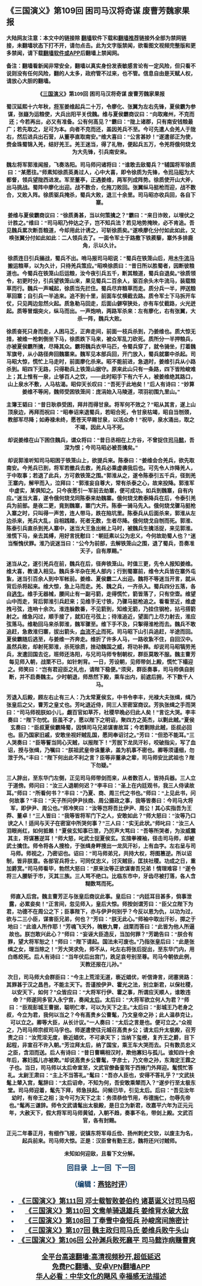  <!-- 面包屑导航 --> <h2>《三国演义》第109回 困司马汉将奇谋 废曹芳魏家果报</h2> <p class="notice"><b>大陆网友注意：本文中的链接除 <a href="https://github.com/bannedbook/fanqiang" >翻墙</a>软件下载和<a href="https://github.com/killgcd/justmysocks/blob/master/README.md">翻墙推荐</a>链接外全部为禁网链接，未翻墙状态下打不开，请勿点击。此为文字版禁闻，欲看图文视频完整版和更多禁闻，请下载<a href="https://github.com/bannedbook/fanqiang">翻墙软件或APP</a>后翻墙上禁闻网。</p><p>备注：翻墙看新闻非常安全，翻墙以真实身份发表敏感言论有一定风险，但只看不说则没有任何风险，翻的人太多，政府管不过来，也不管。信息自由是天赋人权，请放心大胆的翻墙。</b></p>  <div class="entry"> <p><b style="font-family: arial; text-align: center;"></p> <p></p> <p><b style="font-family: arial;">&#12298;<a href="https://www.bannedbook.org/bnews/tag/%e4%b8%89%e5%9b%bd%e6%bc%94%e4%b9%89/" class="st_tag internal_tag" rel="tag" title="标签 三国演义 下的日志">三国演义</a>&#12299;第109回 困司马汉将奇谋 废曹芳魏家果报</p> <p></p> <p>   蜀汉延熙十六年秋&#65292;<a href="https://www.bannedbook.org/bnews/tag/%e5%b0%86%e5%86%9b/" class="st_tag internal_tag" rel="tag" title="标签 将军 下的日志">将军</a>姜维起兵二十万&#65292;令廖化&#12289;张翼为左右先锋&#65292;夏侯霸为参谋&#65292;张嶷为运粮使&#65292;大兵出阳平关伐魏&#12290;维与夏侯霸商议曰&#65306;&#8220;向取雍州&#65292;不克而还&#65307;今若再出&#65292;必又有准备&#12290;公有何高见&#65311;&#8221;霸曰&#65306;&#8220;陇上诸郡&#65292;只有南安钱粮最广&#65307;若先取之&#65292;足可为本&#12290;向者不克而还&#65292;盖因羌兵不至&#12290;今可先遣人会羌人于陇右&#65292;然后进兵出石营&#65292;从董亭直取南安&#12290;&#8221;维大喜曰&#65306;&#8220;公言甚妙&#65281;&#8221;遂遣郤正为使&#65292;赍金珠蜀锦入羌&#65292;结好羌王&#12290;羌王迷当&#65292;得了礼物&#65292;便起兵五万&#65292;令羌将俄何烧戈为大先锋&#65292;引兵南安来&#12290;</p> <p></p> <p>魏左将军郭淮闻报&#65292;飞奏洛阳&#12290;司马师问诸将曰&#65306;&#8220;谁敢去敌蜀兵&#65311;&#8221;辅国将军徐质曰&#65306;&#8220;某愿往&#12290;&#8221;师素知徐质英勇过人&#65292;心中大喜&#65292;即令徐质为先锋&#65292;令<a href="https://www.bannedbook.org/bnews/tag/%e5%8f%b8%e9%a9%ac%e6%98%ad/" class="st_tag internal_tag" rel="tag" title="标签 司马昭 下的日志">司马昭</a>为大都督&#65292;领兵望陇西进发&#12290;军至董亭&#65292;正遇姜维&#65292;两军列成阵势&#12290;徐质使开山大斧&#65292;出马挑战&#12290;蜀阵中廖化出迎&#12290;战不数合&#65292;化拖刀败回&#12290;张翼纵马挺枪而迎&#65292;战不数合&#65292;又败入阵&#12290;徐质驱兵掩杀&#65292;蜀兵大败&#65292;退三十余里&#12290;司马昭亦收兵回&#65292;各自下寨&#12290;</p> <p></p> <p>姜维与夏侯霸商议曰&#65306;&#8220;徐质勇甚&#65292;当以何策擒之&#65311;&#8221;霸曰&#65306;&#8220;来日诈败&#65292;以埋伏之计胜之&#12290;&#8221;维曰&#65306;&#8220;司马昭乃仲达之子&#65292;岂不知兵法&#65311;若见地势掩映&#65292;必不肯追&#12290;吾见魏兵累次断吾粮道&#65292;今却用此计诱之&#65292;可斩徐质矣&#12290;&#8221;遂唤廖化分付如此如此&#65292;又唤张翼分付如此如此&#65306;二人领兵去了&#12290;一面令军士于路撒下铁蒺藜&#65292;寨外多排鹿角&#65292;示以久计&#12290;</p>  <p></p> <p>     徐质连日引兵搦战&#65292;蜀兵不出&#12290;哨马报司马昭说&#65306;&#8220;蜀兵在铁笼山后&#65292;用<a href="https://www.bannedbook.org/bnews/tag/%e6%9c%a8%e7%89%9b%e6%b5%81%e9%a9%ac/" class="st_tag internal_tag" rel="tag" title="标签 木牛流马 下的日志">木牛流马</a>搬运粮草&#65292;以为久计&#65292;只待羌兵策应&#12290;&#8221;昭唤徐质曰&#65306;&#8220;昔日所以胜蜀者&#65292;因断彼粮道也&#12290;今蜀兵在铁笼山后运粮&#65292;汝今夜引兵五千&#65292;断其粮道&#65292;蜀兵自退矣&#12290;&#8221;徐质领令&#65292;初更时分&#65292;引兵望铁笼山来&#65292;果见蜀兵二百余人&#65292;驱百余头木牛流马&#65292;装载粮草而行&#12290;魏兵一声喊起&#65292;徐质当先拦住&#12290;蜀兵尽弃粮草而走&#12290;质分兵一半&#65292;押送粮草回寨&#65307;自引兵一半追来&#12290;追不到十里&#65292;前面车仗横截去路&#12290;质令军士下马拆开车仗&#65292;只见两边忽然火起&#12290;质急勒马回走&#65292;后面山僻窄狭处&#65292;亦有车仗截路&#65292;火光迸起&#12290;质等冒烟突火&#65292;纵马而出&#12290;一声炮响&#65292;两路军杀来&#65306;左有廖化&#65292;右有张翼&#65292;大杀一阵&#65292;魏兵大败&#12290;</p> <p></p> <p>徐质奋死只身而走&#65292;人困马乏&#65292;正奔走间&#65292;前面一枝兵杀到&#65292;乃姜维也&#12290;质大惊无措&#65292;被维一枪刺倒坐下马&#65292;徐质跌下马来&#65292;被众军乱刀砍死&#12290;质所分一半押粮兵&#65292;亦被夏侯霸所擒&#65292;尽降其众&#12290;霸将魏兵衣甲马匹&#65292;令蜀兵穿了&#65292;就令骑坐&#65292;打着魏军旗号&#65292;从小路径奔回魏寨来&#12290;魏军见本部兵回&#65292;开门放入&#65292;蜀兵就寨中杀起&#12290;司马昭大惊&#65292;慌忙上马走时&#65292;前面廖化杀来&#12290;昭不能前进&#65292;急退时&#65292;姜维引兵从小路杀到&#12290;昭四下无路&#65292;只得勒兵上铁笼山据守&#12290;原来此山只有一条路&#65292;四下皆险峻难上&#65307;其上惟有一泉&#65292;止够百人之饮&#65292;&#8212;&#8212;此时昭手下有六千人&#65292;被姜维绝其路口&#65292;山上泉水不敷&#65292;人马枯渴&#12290;昭仰天长叹曰&#65306;&#8220;吾死于此地矣&#65281;&#8221;后人有诗曰&#65306;&#8220;妙算姜维不等闲&#65292;魏师受困铁笼间&#65306;庞涓始入马陵道&#65292;项羽初围九里山&#12290;&#8221;</p> <p></p> <p>主簿王韬曰&#65306;&#8220;昔日耿恭受困&#65292;拜井而得甘泉&#12290;将军何不效之&#65311;&#8221;昭从其言&#65292;遂上山顶泉边&#65292;再拜而祝曰&#65306;&#8220;昭奉诏来退蜀兵&#65292;若昭合死&#65292;令甘泉枯竭&#65292;昭自当刎颈&#65292;教部军尽降&#65307;如寿禄未终&#65292;愿苍天早赐甘泉&#65292;以活众命&#65281;&#8221;祝毕&#65292;泉水涌出&#65292;取之不竭&#65292;因此人马不死&#12290;</p> <p></p> <p>       却说姜维在山下困住魏兵&#65292;谓众将曰&#65306;&#8220;昔日丞相在上方谷&#65292;不曾捉住<a href="https://www.bannedbook.org/bnews/tag/%E5%8F%B8%E9%A9%AC%E6%87%BF/" class="st_tag internal_tag" rel="tag" title="标签 司马懿 下的日志">司马懿</a>&#65292;吾深为恨&#65307;今司马昭必被吾擒矣&#12290;&#8221;</p> <p></p>  <p>却说郭淮听知司马昭困于铁笼山上&#65292;欲提兵来&#12290;陈泰曰&#65306;&#8220;姜维会合羌兵&#65292;欲先取南安&#12290;今羌兵已到&#65292;将军若撤兵去救&#65292;羌兵必乘虚袭我后也&#12290;可先令人诈降羌人&#65292;于中取事&#65307;若退了此兵&#65292;方可救铁笼之围&#12290;&#8221;郭淮从之&#65292;遂令陈泰引五千兵&#65292;径到羌王寨内&#65292;解甲而入&#65292;泣拜曰&#65306;&#8220;郭淮妄自尊大&#65292;常有杀泰之心&#65292;故来投降&#12290;郭淮军中虚实&#65292;某俱知之&#12290;只今夜愿引一军前去劫寨&#65292;便可成功&#12290;如兵到魏寨&#65292;自有内应&#12290;&#8221;迷当大喜&#65292;遂令俄何烧戈同陈泰来劫魏寨&#12290;俄何烧戈教泰降兵在后&#65292;令泰引羌兵为前部&#12290;是夜二更&#65292;竟到魏寨&#65292;寨门大开&#12290;陈泰一骑马先入&#12290;俄何烧戈骤马挺枪入寨之时&#65292;只叫得一声苦&#65292;连人带马&#65292;跌在陷坑里&#12290;陈泰兵从后面杀来&#65292;郭淮从左边杀来&#65292;羌兵大乱&#65292;自相践踏&#65292;死者无数&#65292;生者尽降&#12290;俄何烧戈自刎而死&#12290;郭淮&#12289;陈泰引兵直杀到羌人寨中&#65292;迷当大王急出帐上马时&#65292;被魏兵生擒活捉&#65292;来见郭淮&#12290;淮慌下马&#65292;亲去其缚&#65292;用好言抚慰曰&#65306;&#8220;朝廷素以公为忠义&#65292;今何故助蜀人也&#65311;&#8221;迷当惭愧伏罪&#12290;淮乃说迷当曰&#65306;&#8220;公今为前部&#65292;去解铁笼山之围&#65292;退了蜀兵&#65292;吾奏准天子&#65292;自有厚赐&#12290;&#8221;</p> <p></p> <p>迷当从之&#65292;遂引羌兵在前&#65292;魏兵在后&#65292;径奔铁笼山&#12290;时值三更&#65292;先令人报知姜维&#12290;维大喜&#65292;教请入相见&#12290;魏兵多半杂在羌人部内&#65307;行到蜀寨前&#65292;维令大兵皆在寨外屯紥&#65292;迷当引百余人到中军帐前&#12290;姜维&#12289;夏侯霸二人出迎&#12290;魏将不等迷当开言&#65292;就从背后杀将起来&#12290;维大惊&#65292;急上马而走&#12290;羌&#12289;魏之兵&#65292;一齐杀入&#12290;蜀兵四分五落&#65292;各自<span class='wp_keywordlink'><a href="https://www.bannedbook.org/forum5/topic38.html" title="劫难逃生有秘诀" target="_blank">逃生</a></span>&#12290;维手无器械&#65292;腰间止有一副弓箭&#65292;走得慌忙&#65292;箭皆落了&#65292;只有空壶&#12290;维望山中而走&#65292;背后郭淮引兵赶来&#65307;见维手无寸铁&#65292;乃骤马挺枪追之&#12290;看看至近&#65292;维虚拽弓弦&#65292;连响十余次&#12290;淮连躲数番&#65292;不见箭到&#65292;知维无箭&#65292;乃挂住钢枪&#65292;拈弓搭箭射之&#12290;维急闪过&#65292;顺手接了&#65292;就扣在弓弦上&#65307;待淮追近&#65292;望面门上尽力射去&#65292;淮应弦落马&#12290;维勒回马来杀郭淮&#65292;魏军骤至&#12290;维下手不及&#65292;只掣得淮枪而去&#12290;魏兵不敢追赶&#65292;急救淮归寨&#65292;拔出箭头&#65292;<a href="https://www.bannedbook.org/bnews/tag/%E8%A1%80%E6%B5%81%E4%B8%8D%E6%AD%A2/" class="st_tag internal_tag" rel="tag" title="标签 血流不止 下的日志">血流不止</a>而死&#12290;司马昭下山引兵追赶&#65292;半途而回&#12290;夏侯霸随后逃至&#65292;与姜维一齐奔走&#12290;维折了许多人马&#65292;一路收紥不住&#65292;自回汉中&#12290;虽然兵败&#65292;却射死郭淮&#65292;杀死徐质&#65292;挫动魏国之威&#65292;将功补罪&#12290;却说司马昭犒劳羌兵&#65292;发遣回国去讫&#65292;班师还洛阳&#65292;与兄司马师专制朝权&#65292;群臣莫敢不服&#12290;魏主曹芳每见师入朝&#65292;战栗不已&#65292;如针刺背&#12290;一日&#65292;芳设朝&#65292;见师带剑上殿&#65292;慌忙下榻迎之&#12290;师笑曰&#65306;&#8220;岂有君迎臣之礼也&#65292;请陛下稳便&#12290;&#8221;须臾&#65292;群臣奏事&#65292;司马师俱自剖断&#65292;并不启奏魏主&#12290;少时朝退&#65292;师昂然下殿&#65292;乘车出内&#65292;前遮后拥&#65292;不下数千人马&#12290;</p> <p></p> <p>         芳退入后殿&#65292;顾左右止有三人&#65306;乃太常夏侯玄&#65292;中书令李丰&#65292;光禄大夫张缉&#65292;缉乃张皇后之父&#65292;曹芳之皇丈也&#12290;芳叱退近侍&#65292;同三人至密室商议&#12290;芳执张缉之手而哭曰&#65306;&#8220;司马师视朕如小儿&#65292;觑百官如草芥&#65292;社稷早晚必归此人矣&#65281;&#8221;言讫大哭&#12290;李丰奏曰&#65306;&#8220;陛下勿忧&#12290;臣虽不才&#65292;愿以陛下之明诏&#65292;聚四方之英杰&#65292;以剿此贼&#12290;&#8221;夏侯玄奏曰&#65306;&#8220;臣叔夏侯霸降蜀&#65292;因惧司马兄弟谋害故耳&#65307;今若剿除此贼&#65292;臣叔必回也&#12290;臣乃国家旧戚&#65292;安敢坐视奸贼乱国&#65292;愿同奉诏讨之&#12290;&#8221;芳曰&#65306;&#8220;但恐不能耳&#12290;&#8221;三人哭奏曰&#65306;&#8220;臣等誓当同心灭贼&#65292;以报陛下&#65281;&#8221;芳脱下龙凤汗衫&#65292;咬破指尖&#65292;写了血诏&#65292;授与张缉&#65292;乃嘱曰&#65306;&#8220;朕祖武皇帝诛董承&#65292;盖为机事不密也&#12290;卿等须谨细&#65292;勿泄于外&#12290;&#8221;丰曰&#65306;&#8220;陛下何出此不利之言&#65311;臣等非董承之辈&#65292;司马师安比武祖也&#65311;陛下勿疑&#12290;&#8221;</p> <p></p> <p>三人辞出&#65292;至东华门左侧&#65292;正见司马师带剑而来&#65292;从者数百人&#65292;皆持兵器&#12290;三人立于道傍&#12290;师问曰&#65306;&#8220;汝三人退朝何迟&#65311;&#8221;李丰曰&#65306;&#8220;圣上在内廷观书&#65292;我三人侍读故耳&#12290;&#8221;师曰&#65306;&#8220;所看何书&#65311;&#8221;丰曰&#65306;&#8220;乃夏&#12289;商&#12289;周三代之书也&#12290;&#8221;师曰&#65306;&#8220;上见此书&#65292;问何故事&#65311;&#8221;丰曰&#65306;&#8220;天子所问伊尹扶商&#12289;周公摄政之事&#65292;我等皆奏曰&#65306;今司马大将军&#65292;即伊尹&#12289;周公也&#12290;&#8221;师冷笑曰&#65306;&#8220;汝等岂将吾比伊尹&#12289;周公&#65281;其心实指吾为王莽&#12289;董卓&#65281;&#8221;三人皆曰&#65306;&#8220;我等皆将军门下之人&#65292;安敢如此&#65311;&#8221;师大怒曰&#65306;&#8220;汝等乃口谀之人&#65281;适间与天子在密室中所哭何事&#65311;&#8221;三人曰&#65306;&#8220;实无此状&#12290;&#8221;师叱曰&#65306;&#8220;汝三人泪眼尚红&#65292;如何抵赖&#65281;&#8221;夏侯玄知事已泄&#65292;乃厉声大骂曰&#65306;&#8220;吾等所哭者&#65292;为汝威震其主&#65292;将谋篡逆耳&#65281;&#8221;师大怒&#65292;叱武士捉夏侯玄&#12290;玄揎拳裸袖&#65292;径击司马师&#65292;却被武士擒住&#12290;师令将各人搜检&#65292;于张缉身畔搜出一龙凤汗衫&#65292;上有血字&#12290;左右呈与司马师&#12290;师视之&#65292;乃密诏也&#12290;诏曰&#65306;&#8220;司马师弟兄&#65292;共持大权&#65292;将图篡逆&#12290;所以诏制&#65292;皆非朕意&#12290;各部官兵将士&#65292;可同仗忠义&#65292;讨灭贼臣&#65292;匡扶社稷&#12290;功成之日&#65292;重加爵赏&#12290;&#8221;司马师看毕&#65292;勃然大怒曰&#65306;&#8220;原来汝等正欲谋害吾兄弟&#65281;情理难容&#65281;&#8221;遂令将三人腰斩于市&#65292;灭其三族&#12290;三人骂不绝口&#12290;比临东市中&#65292;牙齿尽被打落&#65292;各人含糊数骂而死&#12290;</p> <p></p> <p>师直入后宫&#12290;魏主曹芳正与张皇后商议此事&#12290;皇后曰&#65306;&#8220;内廷耳目甚多&#65292;倘事泄露&#65292;必累妾矣&#65281;&#8221;正言间&#65292;忽见师入&#65292;皇后大惊&#12290;师按剑谓芳曰&#65306;&#8220;臣父立陛下为君&#65292;功德不在周公之下&#65307;臣事陛下&#65292;亦与伊尹何别乎&#65311;今反以恩为仇&#65292;以功为过&#65292;欲与二三小臣&#65292;谋害臣兄弟&#65292;何也&#65311;&#8221;芳曰&#65306;&#8220;朕无此心&#12290;&#8221;师袖中取出汗衫&#65292;掷之于地曰&#65306;&#8220;此谁人所作耶&#65281;&#8221;芳魂飞天外&#65292;魄散九霄&#65292;战栗而答曰&#65306;&#8220;此皆为他人所逼故也&#12290;朕岂敢兴此心&#65311;&#8221;师曰&#65306;&#8220;妄诬大臣造反&#65292;当加何罪&#65311;&#8221;芳跪告曰&#65306;&#8220;朕合有罪&#65292;望大将军恕之&#65281;&#8221;师曰&#65306;&#8220;陛下请起&#12290;国法未可废也&#12290;&#8221;乃指张皇后曰&#65306;&#8220;此是张缉之女&#65292;理当除之&#65281;&#8221;芳大哭求免&#65292;师不从&#65292;叱左右将张后捉出&#65292;至东华门内&#65292;用白练绞死&#12290;后人有诗曰&#65306;&#8220;当年伏后出宫门&#65292;跣足哀号别至尊&#12290;司马今朝依此例&#65292;天教还报在儿孙&#12290;&#8221;</p>  <p></p> <p>           次日&#65292;司马师大会群臣曰&#65306;&#8220;今主上荒淫无道&#65292;亵近娼优&#65292;听信谗言&#65292;闭塞贤路&#65306;其罪甚于汉之昌邑&#65292;不能主天下&#12290;吾谨按伊尹&#12289;霍光之法&#65292;别立新君&#65292;以保社稷&#65292;以安天下&#65292;如何&#65311;&#8221;众皆应曰&#65306;&#8220;大将军行伊&#12289;霍之事&#65292;所谓应天顺人&#65292;谁敢违命&#65311;&#8221;师遂同多官入永宁宫&#65292;奏闻<a href="https://www.bannedbook.org/bnews/tag/%e5%a4%aa%e5%90%8e/" class="st_tag internal_tag" rel="tag" title="标签 太后 下的日志">太后</a>&#12290;太后曰&#65306;&#8220;大将军欲立何人为君&#65311;&#8221;师曰&#65306;&#8220;臣观彭城王曹据&#65292;聪明仁孝&#65292;可以为天下之主&#12290;&#8221;太后曰&#65306;&#8220;彭城王乃老身之叔&#65292;今立为君&#65292;我何以当之&#65311;今有高贵乡公曹髦&#65292;乃文皇帝之孙&#65307;此人温恭克让&#65292;可以立之&#12290;卿等大臣&#65292;从长计议&#12290;&#8221;一人奏曰&#65306;&#8220;太后之言是也&#12290;便可立之&#12290;&#8221;众视之&#65292;乃司马师宗叔司马孚也&#12290;师遂遣使往元城召高贵乡公&#65307;请太后升太极殿&#65292;召芳责之曰&#65306;&#8220;汝荒淫无度&#65292;亵近娼优&#65292;不可承天下&#65307;当纳下玺绶&#65292;复齐王之爵&#65292;目下起程&#65292;非宣召不许入朝&#12290;&#8221;芳泣拜太后&#65292;纳了国宝&#65292;乘王车大哭而去&#12290;只有数员忠义之臣&#65292;含泪而送&#12290;后人有诗曰&#65306;&#8220;昔日曹瞒相汉时&#65292;欺他寡妇与孤儿&#12290;谁知四十余年后&#65292;寡妇孤儿亦被欺&#12290;&#8221;却说高贵乡公曹髦&#65292;字彦士&#65292;乃文帝之孙&#65292;东海定王霖之子也&#12290;当日&#65292;司马师以太后命宣至&#65292;文武官僚备銮驾于西掖门外拜迎&#12290;髦慌忙答礼&#12290;太尉王肃曰&#65306;&#8220;主上不当答礼&#12290;&#8221;髦曰&#65306;&#8220;吾亦人臣也&#65292;安得不答礼乎&#65311;&#8221;文武扶髦上辇入宫&#65292;髦辞曰&#65306;&#8220;太后诏命&#65292;不知为何&#65292;吾安敢乘辇而入&#65311;&#8221;遂步行至太极东堂&#12290;司马师迎着&#65292;髦先下拜&#65292;师急扶起&#12290;问候已毕&#65292;引见太后&#12290;后曰&#65306;&#8220;吾见汝年幼时&#65292;有帝王之相&#65307;汝今可为天下之主&#65306;务须恭俭节用&#65292;布德施仁&#65292;勿辱先帝也&#12290;&#8221;髦再三谦辞&#12290;师令文武请髦出太极殿&#65292;是日立为新君&#65292;改嘉平六年为正元元年&#65292;大赦天下&#65292;假大将军司马师黄钺&#65292;入朝不趋&#65292;奏事不名&#65292;带剑上殿&#12290;文武百官&#65292;各有封赐&#12290;</p> <p></p> <p>正元二年春正月&#65292;有细作飞报&#65292;说镇东将军毋丘俭&#12289;扬州刺史文钦&#65292;以废主为名&#65292;起兵前来&#12290;司马师大惊&#12290;正是&#65306;汉臣曾有勤王志&#65292;魏将还兴讨贼师&#12290;</p> <p></p> <p>未知如何迎敌&#65292;且看下文分解&#12290;</p> <p></p> <p><b style="color: #073763; font-family: arial; font-size: large;">回目录&nbsp;&nbsp;上一回&nbsp; 下一回</p> <p></p>  <p>&#65288;编辑&#65306;<a href="https://www.bannedbook.org/bnews/tag/%e7%87%95%e9%93%ad%e6%97%b6%e8%af%84/" class="st_tag internal_tag" rel="tag" title="标签 燕铭时评 下的日志">燕铭时评</a>&#65289;</p> <div id="taboola-mid-1"></div>  <ul class='op-related-articles' title='相关阅读'> <li><a href='https://www.bannedbook.org/bnews/comments/20220725/1762640.html' target='_blank'>《<b>三国演义</b>》第111回 邓士载智败姜伯约 诸葛诞义讨司马昭</a></li> <li><a href='https://www.bannedbook.org/bnews/comments/20220725/1762639.html' target='_blank'>《<b>三国演义</b>》第110回 文鸯单骑退雄兵 姜维背水破大敌</a></li> <li><a href='https://www.bannedbook.org/bnews/comments/20220725/1762637.html' target='_blank'>《<b>三国演义</b>》第108回 丁奉雪中奋短兵 孙峻席间施密计</a></li> <li><a href='https://www.bannedbook.org/bnews/comments/20220725/1762636.html' target='_blank'>《<b>三国演义</b>》第107回 魏主政归司马氏 姜维兵败牛头山</a></li> <li><a href='https://www.bannedbook.org/bnews/comments/20220716/1759251.html' target='_blank'>《<b>三国演义</b>》第106回 公孙渊兵败死襄平 司马懿诈病赚曹爽</a></li> </ul> <p class="texttj"> <a href="https://github.com/bannedbook/fanqiang/wiki/V2ray%E6%9C%BA%E5%9C%BA" target="_blank">全平台高速翻墙:高清视频秒开,超低延迟</a><br/> <a href="https://github.com/bannedbook/fanqiang/wiki/%E7%A6%81%E9%97%BB%E7%BD%91%E5%AE%89%E5%8D%93%E7%BF%BB%E5%A2%99%E6%96%B0%E9%97%BBAPP" target="_blank">免费PC翻墙、安卓VPN翻墙APP</a><br/> <a href="https://www.bannedbook.org/bnews/comments/20220220/1694796.html" target="_blank">华人必看：中华文化的飓风 幸福感无法描述</a> </p><p> </p><a name='sharetosocial'></a>  <div style="margin-bottom:5px;padding-bottom:5px;clear:both"> <div id="archive-pix-1" class="banner-ads"> <!-- AuctionX Display platform tag START --> <div id="27602x728x90x621x_ADSLOT1" clicktrack="%%CLICK_URL_ESC%%"></div>  <!-- AuctionX Display platform tag END --> </div> <div id="archive-pix-2" class="banner-ads"> <!-- AuctionX Display platform tag START --> <div id="27556x300x250x621x_ADSLOT1" clicktrack="%%CLICK_URL_ESC%%" style="margin:0 auto;text-align:center"></div>  <!-- AuctionX Display platform tag END --> </div> </div>  <div id="archive-pix-1" class="banner-ads"> <!-- AuctionX Display platform tag START --> <div id="27603x728x90x621x_ADSLOT1" clicktrack="%%CLICK_URL_ESC%%"></div>  <!-- AuctionX Display platform tag END --> </div> </div><!--END ENTRY--> 